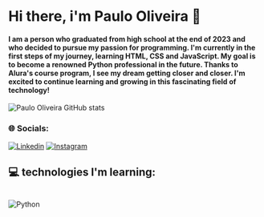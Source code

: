 # Hi there, i'm Paulo Oliveira 👋

#### I am a person who graduated from high school at the end of 2023 and who decided to pursue my passion for programming. I'm currently in the first steps of my journey, learning HTML, CSS and JavaScript. My goal is to become a renowned Python professional in the future. Thanks to Alura's course program, I see my dream getting closer and closer. I'm excited to continue learning and growing in this fascinating field of technology!

![Paulo Oliveira GitHub stats](https://github-readme-stats.vercel.app/api?username=euPaulinn&show_icons=true&theme=radical)


### 🌐 Socials:

[![Linkedin](https://img.shields.io/badge/LinkedIn-0077B5?style=for-the-badge&logo=linkedin&logoColor=white)](https://www.linkedin.com/in/paulo-oliveira-7299a9272/)
[![Instagram](https://img.shields.io/badge/Instagram-E4405F?style=for-the-badge&logo=instagram&logoColor=white)](https://www.instagram.com/paulin.y2k/)

##  💻 technologies I'm learning:

<div style="display: inline_block"><br/>
  <img alt ="Python" src="https://img.shields.io/badge/Python-3776AB?style=for-the-badge&logo=python&logoColor=white">
</div>
